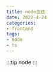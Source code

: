 ```yaml
---
title: node总结
date: 2022-4-24
categories: 
- frontend
tags:
- node
- ts
---
```

:::tip
node
:::
